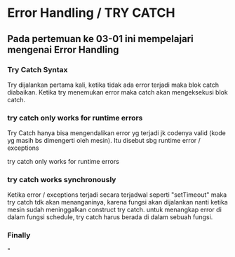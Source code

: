 <h1>Error Handling / TRY CATCH</h1>


<h2>Pada pertemuan ke 03-01 ini mempelajari mengenai Error Handling</h2>
<h3>Try Catch Syntax</h3>
<p>Try dijalankan pertama kali, ketika tidak ada error terjadi maka blok catch diabaikan.
Ketika try menemukan error maka catch akan mengeksekusi blok catch.</p>
<h3>try catch only works for runtime errors</h3>
<p>Try Catch hanya bisa mengendalikan error yg terjadi jk codenya valid (kode yg masih bs dimengerti oleh mesin). Itu disebut sbg runtime error / exceptions</p>
try catch only works for runtime errors
<h3>try catch works synchronously</h3>
<p>Ketika error / exceptions terjadi secara terjadwal seperti "setTimeout" maka try catch tdk akan menanganinya, karena fungsi akan dijalankan nanti ketika mesin sudah meninggalkan construct try catch.
untuk menangkap error di dalam fungsi schedule, try catch harus berada di dalam sebuah fungsi.</p>

<h3>Finally</h3>
<p>"</p>